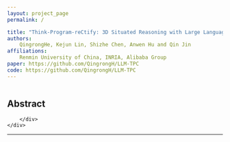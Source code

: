 ```yaml
---
layout: project_page
permalink: /

title: "Think-Program-reCtify: 3D Situated Reasoning with Large Language Models"
authors:
    QingrongHe, Kejun Lin, Shizhe Chen, Anwen Hu and Qin Jin
affiliations:
    Renmin University of China, INRIA, Alibaba Group
paper: https://github.com/QingrongH/LLM-TPC
code: https://github.com/QingrongH/LLM-TPC
---
```


<div class="columns is-centered has-text-centered">
    <div class="column is-four-fifths">
        <h2>Abstract</h2>
        <div class="content has-text-justified">

        </div>
    </div>
</div>

---


